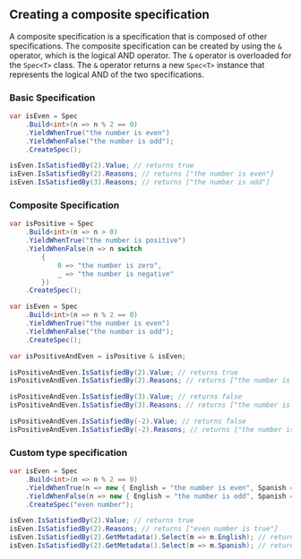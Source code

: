 ﻿## Creating a composite specification

A composite specification is a specification that is composed of other specifications. The composite specification can
be created by using the `&` operator, which is the logical AND operator. The `&` operator is overloaded for
the `Spec<T>` class. The `&` operator returns a new `Spec<T>` instance that represents the logical AND of the two
specifications.

### Basic Specification

```csharp
var isEven = Spec
    .Build<int>(n => n % 2 == 0)
    .YieldWhenTrue("the number is even")
    .YieldWhenFalse("the number is odd");
    .CreateSpec();

isEven.IsSatisfiedBy(2).Value; // returns true
isEven.IsSatisfiedBy(2).Reasons; // returns ["the number is even"]
isEven.IsSatisfiedBy(3).Reasons; // returns ["the number is odd"]
```

### Composite Specification
```csharp
var isPositive = Spec
    .Build<int>(n => n > 0)
    .YieldWhenTrue("the number is positive")
    .YieldWhenFalse(n => n switch 
        {
            0 => "the number is zero",
            _ => "the number is negative"
        })
    .CreateSpec();

var isEven = Spec
    .Build<int>(n => n % 2 == 0)
    .YieldWhenTrue("the number is even")
    .YieldWhenFalse("the number is odd");
    .CreateSpec();

var isPositiveAndEven = isPositive & isEven;

isPositiveAndEven.IsSatisfiedBy(2).Value; // returns true
isPositiveAndEven.IsSatisfiedBy(2).Reasons; // returns ["the number is even", "the number is positive"]

isPositiveAndEven.IsSatisfiedBy(3).Value; // returns false
isPositiveAndEven.IsSatisfiedBy(3).Reasons; // returns ["the number is odd", "the number is positive"]

isPositiveAndEven.IsSatisfiedBy(-2).Value; // returns false
isPositiveAndEven.IsSatisfiedBy(-2).Reasons; // returns ["the number is even", "the number is negative"]
```

### Custom type specification
```csharp
var isEven = Spec
    .Build<int>(n => n % 2 == 0)
    .YieldWhenTrue(n => new { English = "the number is even", Spanish = "el número es par" })
    .YieldWhenFalse(n => new { English = "the number is odd", Spanish = "el número es impar" });
    .CreateSpec("even number");

isEven.IsSatisfiedBy(2).Value; // returns true
isEven.IsSatisfiedBy(2).Reasons; // returns ["even number is true"]
isEven.IsSatisfiedBy(2).GetMetadata().Select(m => m.English); // returns ["the number is even"]
isEven.IsSatisfiedBy(2).GetMetadata().Select(m => m.Spanish); // returns ["el número es par"]
```

